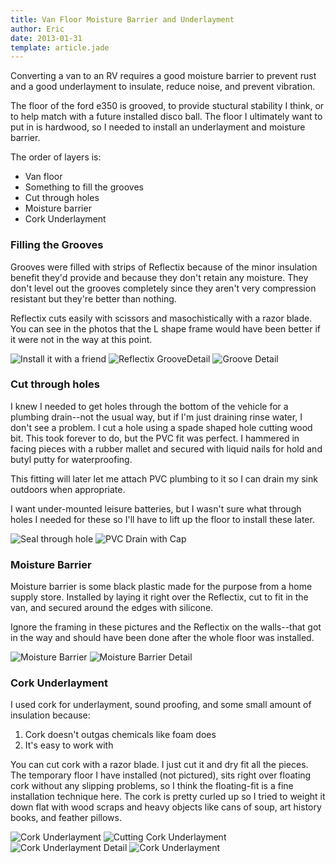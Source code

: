 ```yaml
---
title: Van Floor Moisture Barrier and Underlayment
author: Eric
date: 2013-01-31
template: article.jade
---
```


Converting a van to an RV requires a good moisture barrier to prevent rust and a good underlayment to insulate, reduce noise, and prevent vibration.

<span class="more"></span>

The floor of the ford e350 is grooved, to provide stuctural stability I think, or to help match with a future installed disco ball. The floor I ultimately want to put in is hardwood, so I needed to install an underlayment and moisture barrier.

The order of layers is:

* Van floor  
* Something to fill the grooves  
* Cut through holes  
* Moisture barrier  
* Cork Underlayment

### Filling the Grooves

Grooves were filled with strips of Reflectix because of the minor insulation benefit they'd provide and because they don't retain any moisture. They don't level out the grooves completely since they aren't very compression resistant but they're better than nothing.

Reflectix cuts easily with scissors and masochistically with a razor blade. You can see in the photos that the L shape frame would have been better if it were not in the way at this point.

![Install it with a friend](1-buddy-grooves.jpg)
![Reflectix GrooveDetail](2-groove-detail.jpg)
![Groove Detail](3-groove-detail.jpg)

### Cut through holes

I knew I needed to get holes through the bottom of the vehicle for a plumbing drain--not the usual way, but if I'm just draining rinse water, I don't see a problem. I cut a hole using a spade shaped hole cutting wood bit. This took forever to do, but the PVC fit was perfect. I hammered in facing pieces with a rubber mallet and secured with liquid nails for hold and butyl putty for waterproofing.

This fitting will later let me attach PVC plumbing to it so I can drain my sink outdoors when appropriate.

I want under-mounted leisure batteries, but I wasn't sure what through holes I needed for these so I'll have to lift up the floor to install these later.

![Seal through hole](4-plumbing.jpg)
![PVC Drain with Cap](5-pvc-plumbing.jpg)

  
### Moisture Barrier

Moisture barrier is some black plastic made for the purpose from a home supply store. Installed by laying it right over the Reflectix, cut to fit in the van, and secured around the edges with silicone.

Ignore the framing in these pictures and the Reflectix on the walls--that got in the way and should have been done after the whole floor was installed.

![Moisture Barrier](6-moisture-barrier.jpg)
![Moisture Barrier Detail](7-moisture-barrier-detail.jpg)

### Cork Underlayment

I used cork for underlayment, sound proofing, and some small amount of insulation because:

  1. Cork doesn't outgas chemicals like foam does
  2. It's easy to work with

You can cut cork with a razor blade. I just cut it and dry fit all the pieces. The temporary floor I have installed (not pictured), sits right over floating cork without any slipping problems, so I think the floating-fit is a fine installation technique here. The cork is pretty curled up so I tried to weight it down flat with wood scraps and heavy objects like cans of soup, art history books, and feather pillows.

![Cork Underlayment](8-cork-underlayment.jpg)
![Cutting Cork Underlayment](9-cork-underlayment-cutting.jpg)
![Cork Underlayment Detail](10-cork-underlayment-detail.jpg)
![Cork Underlayment](11-cork-underlayment.jpg)